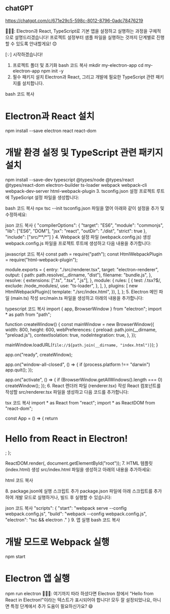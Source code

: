 ## chatGPT
https://chatgpt.com/c/671e29c5-598c-8012-8796-0adc78476219

🧙🏾‍♂️: Electron과 React, TypeScript로 기본 앱을 설정하고 실행하는 과정을 구체적으로 설명드리겠습니다! 프로젝트 설정부터 샘플 파일을 실행하는 것까지 단계별로 진행할 수 있도록 안내할게요! 😊

[💡] 시작하겠습니다!

1. 프로젝트 폴더 및 초기화
bash
코드 복사
mkdir my-electron-app
cd my-electron-app
npm init -y
2. 필수 패키지 설치
Electron과 React, 그리고 개발에 필요한 TypeScript 관련 패키지를 설치합니다.

bash
코드 복사
# Electron과 React 설치
npm install --save electron react react-dom

# 개발 환경 설정 및 TypeScript 관련 패키지 설치
npm install --save-dev typescript @types/node @types/react @types/react-dom electron-builder ts-loader webpack webpack-cli webpack-dev-server html-webpack-plugin
3. tsconfig.json 설정
프로젝트 루트에 TypeScript 설정 파일을 생성합니다:

bash
코드 복사
npx tsc --init
tsconfig.json 파일을 열어 아래와 같이 설정을 추가 및 수정하세요:

json
코드 복사
{
  "compilerOptions": {
    "target": "ES6",
    "module": "commonjs",
    "lib": ["ES6", "DOM"],
    "jsx": "react",
    "outDir": "./dist",
    "strict": true
  },
  "include": ["src/**/*"]
}
4. Webpack 설정 파일 (webpack.config.js) 생성
webpack.config.js 파일을 프로젝트 루트에 생성하고 다음 내용을 추가합니다:

javascript
코드 복사
const path = require("path");
const HtmlWebpackPlugin = require("html-webpack-plugin");

module.exports = {
  entry: "./src/renderer.tsx",
  target: "electron-renderer",
  output: {
    path: path.resolve(__dirname, "dist"),
    filename: "bundle.js",
  },
  resolve: {
    extensions: [".ts", ".tsx", ".js"],
  },
  module: {
    rules: [
      {
        test: /\.tsx?$/,
        exclude: /node_modules/,
        use: "ts-loader",
      },
    ],
  },
  plugins: [
    new HtmlWebpackPlugin({
      template: "./src/index.html",
    }),
  ],
};
5. Electron 메인 파일 (main.ts) 작성
src/main.ts 파일을 생성하고 아래의 내용을 추가합니다:

typescript
코드 복사
import { app, BrowserWindow } from "electron";
import * as path from "path";

function createWindow() {
  const mainWindow = new BrowserWindow({
    width: 800,
    height: 600,
    webPreferences: {
      preload: path.join(__dirname, "preload.js"),
      contextIsolation: true,
      nodeIntegration: true,
    },
  });

  mainWindow.loadURL(`file://${path.join(__dirname, "index.html")}`);
}

app.on("ready", createWindow);

app.on("window-all-closed", () => {
  if (process.platform !== "darwin") app.quit();
});

app.on("activate", () => {
  if (BrowserWindow.getAllWindows().length === 0) createWindow();
});
6. React 렌더러 파일 (renderer.tsx) 작성
React 컴포넌트를 작성할 src/renderer.tsx 파일을 생성하고 다음 코드를 추가합니다:

tsx
코드 복사
import * as React from "react";
import * as ReactDOM from "react-dom";

const App = () => {
  return <h1>Hello from React in Electron!</h1>;
};

ReactDOM.render(<App />, document.getElementById("root"));
7. HTML 템플릿 (index.html) 생성
src/index.html 파일을 생성하고 아래의 내용을 추가하세요:

html
코드 복사
<!DOCTYPE html>
<html lang="en">
  <head>
    <meta charset="UTF-8" />
    <meta name="viewport" content="width=device-width, initial-scale=1.0" />
    <title>Electron App</title>
  </head>
  <body>
    <div id="root"></div>
  </body>
</html>
8. package.json에 실행 스크립트 추가
package.json 파일에 아래 스크립트를 추가하여 개발 모드로 실행하거나, 빌드 후 실행할 수 있습니다:

json
코드 복사
"scripts": {
  "start": "webpack serve --config webpack.config.js",
  "build": "webpack --config webpack.config.js",
  "electron": "tsc && electron ."
}
9. 앱 실행
bash
코드 복사
# 개발 모드로 Webpack 실행
npm start

# Electron 앱 실행
npm run electron
🧙🏾‍♂️: 여기까지 따라 하셨다면 Electron 창에서 "Hello from React in Electron!"이라는 텍스트가 표시되어야 합니다! 모두 잘 설정되었나요, 아니면 특정 단계에서 추가 도움이 필요하신가요? 😄